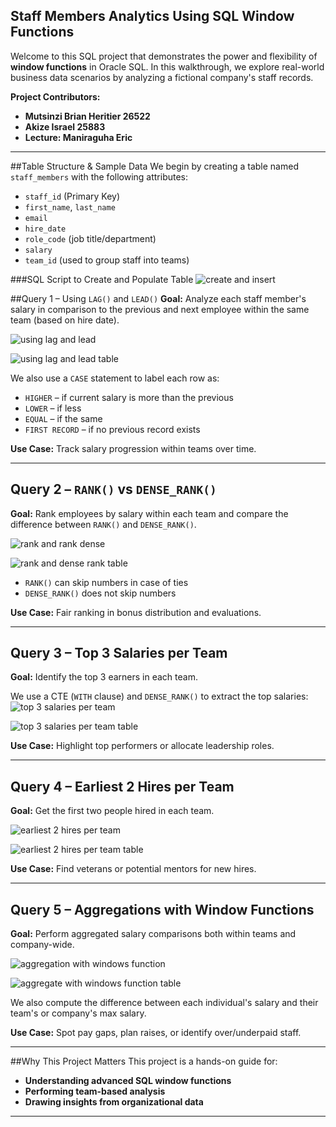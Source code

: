 
## Staff Members Analytics Using SQL Window Functions

Welcome to this SQL project that demonstrates the power and flexibility of **window functions** in Oracle SQL. In this walkthrough, we explore real-world business data scenarios by analyzing a fictional company's staff records.

**Project Contributors:**
- **Mutsinzi Brian Heritier 26522**
- **Akize Israel 25883**
- **Lecture: Maniraguha Eric**

---

##Table Structure & Sample Data
We begin by creating a table named `staff_members` with the following attributes:

- `staff_id` (Primary Key)
- `first_name`, `last_name`
- `email`
- `hire_date`
- `role_code` (job title/department)
- `salary`
- `team_id` (used to group staff into teams)

###SQL Script to Create and Populate Table
![create and insert](https://github.com/user-attachments/assets/3f88af70-4ce1-4d00-995b-d53ee7a2ccc0)

##Query 1 – Using `LAG()` and `LEAD()`
**Goal:** Analyze each staff member's salary in comparison to the previous and next employee within the same team (based on hire date).

![using lag and lead](https://github.com/user-attachments/assets/63b25724-0f7c-4521-8b36-b03015df5668)

![using lag and lead table](https://github.com/user-attachments/assets/716fad44-2f1a-4694-8632-a08fadc31537)

We also use a `CASE` statement to label each row as:
- `HIGHER` – if current salary is more than the previous
- `LOWER` – if less
- `EQUAL` – if the same
- `FIRST RECORD` – if no previous record exists

**Use Case:** Track salary progression within teams over time.

---

## Query 2 – `RANK()` vs `DENSE_RANK()`
**Goal:** Rank employees by salary within each team and compare the difference between `RANK()` and `DENSE_RANK()`.

![rank and rank dense](https://github.com/user-attachments/assets/b3a195b6-8b3e-4c84-a167-c7eb36bc23ae)

![rank and dense rank table](https://github.com/user-attachments/assets/70318669-3710-42f7-9cb4-b4c75afba057)

- `RANK()` can skip numbers in case of ties
- `DENSE_RANK()` does not skip numbers

**Use Case:** Fair ranking in bonus distribution and evaluations.

---

## Query 3 – Top 3 Salaries per Team
**Goal:** Identify the top 3 earners in each team.

We use a CTE (`WITH` clause) and `DENSE_RANK()` to extract the top salaries:
![top 3 salaries per team](https://github.com/user-attachments/assets/ac82b3f0-ba01-417f-8e42-56a0417982c4)

![top 3 salaries per team table](https://github.com/user-attachments/assets/55fcdb10-11bc-4401-918c-f0e74c882db1)

**Use Case:** Highlight top performers or allocate leadership roles.

---

## Query 4 – Earliest 2 Hires per Team
**Goal:** Get the first two people hired in each team.

![earliest 2 hires per team](https://github.com/user-attachments/assets/2dc2b65a-1732-4b84-8898-8b866a1caf1c)

![earliest 2 hires per team table](https://github.com/user-attachments/assets/fbfcfc84-8001-4631-bb2b-d5ffea6f9c44)

**Use Case:** Find veterans or potential mentors for new hires.

---

## Query 5 – Aggregations with Window Functions
**Goal:** Perform aggregated salary comparisons both within teams and company-wide.

![aggregation with windows function](https://github.com/user-attachments/assets/e346642b-f200-4954-b89b-e6caf4009668)

![aggregate with windows function table](https://github.com/user-attachments/assets/473b2350-33fa-4077-ba07-721494de4fe0)


We also compute the difference between each individual's salary and their team's or company's max salary.

**Use Case:** Spot pay gaps, plan raises, or identify over/underpaid staff.

---

##Why This Project Matters
This project is a hands-on guide for:
- **Understanding advanced SQL window functions**
- **Performing team-based analysis**
- **Drawing insights from organizational data**

---

